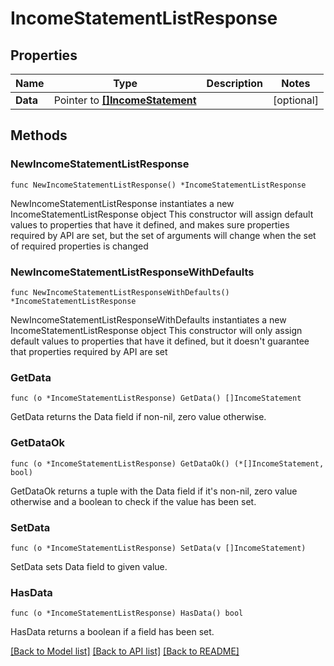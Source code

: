 # IncomeStatementListResponse

## Properties

Name | Type | Description | Notes
------------ | ------------- | ------------- | -------------
**Data** | Pointer to [**[]IncomeStatement**](IncomeStatement.md) |  | [optional] 

## Methods

### NewIncomeStatementListResponse

`func NewIncomeStatementListResponse() *IncomeStatementListResponse`

NewIncomeStatementListResponse instantiates a new IncomeStatementListResponse object
This constructor will assign default values to properties that have it defined,
and makes sure properties required by API are set, but the set of arguments
will change when the set of required properties is changed

### NewIncomeStatementListResponseWithDefaults

`func NewIncomeStatementListResponseWithDefaults() *IncomeStatementListResponse`

NewIncomeStatementListResponseWithDefaults instantiates a new IncomeStatementListResponse object
This constructor will only assign default values to properties that have it defined,
but it doesn't guarantee that properties required by API are set

### GetData

`func (o *IncomeStatementListResponse) GetData() []IncomeStatement`

GetData returns the Data field if non-nil, zero value otherwise.

### GetDataOk

`func (o *IncomeStatementListResponse) GetDataOk() (*[]IncomeStatement, bool)`

GetDataOk returns a tuple with the Data field if it's non-nil, zero value otherwise
and a boolean to check if the value has been set.

### SetData

`func (o *IncomeStatementListResponse) SetData(v []IncomeStatement)`

SetData sets Data field to given value.

### HasData

`func (o *IncomeStatementListResponse) HasData() bool`

HasData returns a boolean if a field has been set.


[[Back to Model list]](../README.md#documentation-for-models) [[Back to API list]](../README.md#documentation-for-api-endpoints) [[Back to README]](../README.md)


